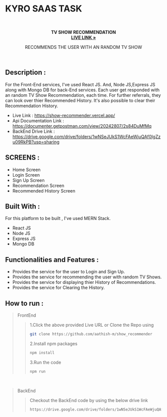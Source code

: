 <a name="readme-top"></a>

# KYRO SAAS TASK

</br>
 <p align="center">
    <strong>TV SHOW RECOMMENDATION</strong>
    <br />
    <a href="https://github.com/othneildrew/Best-README-Template"><strong>LIVE LINK »</strong></a>
    <p align="center">RECOMMENDS THE USER WITH AN RANDOM TV SHOW</p>
    <br />  
  </p>
  
## Description :
For the Front-End services, I've used React JS. And, Node JS,Express JS along with Mongo DB for back-End services. Each user get responded with an random TV Show Recommendation, each time. For further referrals, they can look over thier Recommended History. It's also possible to clear their Recommendation History.

- Live Link : https://show-recommender.vercel.app/
- Api Documentation Link : https://documenter.getpostman.com/view/20242807/2s84DuMfMq
- BackEnd Drive Link : https://drive.google.com/drive/folders/1wNSeJUkS1WcFAeWjuQAf0IgZzu09RkPB?usp=sharing


## SCREENS :

- Home Screen
- Login Screen
- Sign Up Screen
- Recommendation Screen
- Recommended History Screen

## Built With :

For this platform to be built , I've used MERN Stack.

- React JS
- Node JS
- Express JS
- Mongo DB


## Functionalities and Features :

- Provides the service for the user to Login and Sign Up.
- Provides the service for recommending the user with random TV Shows.
- Provides the service for displaying thier History of Recommendations.
- Provides the service for Clearing the History.


## How to run :

> FrontEnd 
>> 1.Click the above provided Live URL or Clone the Repo using 
>>```sh
>>git clone https://github.com/aathish-m/show_recommender
>>```
>>2.Install npm packages
>>```sh
>>npm install
>>```
>>3.Run the code
>>```sh
>>npm run
>>```
<br />

> BackEnd
>> Checkout the BackEnd code by using the below drive link
>>```sh
>>https://drive.google.com/drive/folders/1wNSeJUkS1WcFAeWjuQAf0IgZzu09RkPB?usp=sharing
>>```
